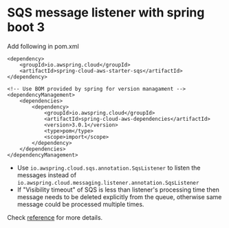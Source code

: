 # SQS message listener with spring boot 3

Add following in pom.xml

```
<dependency>
    <groupId>io.awspring.cloud</groupId>
    <artifactId>spring-cloud-aws-starter-sqs</artifactId>
</dependency>

<!-- Use BOM provided by spring for version managament -->
<dependencyManagement>
    <dependencies>
        <dependency>
            <groupId>io.awspring.cloud</groupId>
            <artifactId>spring-cloud-aws-dependencies</artifactId>
            <version>3.0.1</version>
            <type>pom</type>
            <scope>import</scope>
        </dependency>
    </dependencies>
</dependencyManagement>
```

* Use `io.awspring.cloud.sqs.annotation.SqsListener` to listen the messages instead of 
`io.awspring.cloud.messaging.listener.annotation.SqsListener`
* If "Visibility timeout" of SQS is less than listener's processing time then message needs to be deleted explicitly from the queue,
    otherwise same message could be processed multiple times.

Check [reference](https://docs.awspring.io/spring-cloud-aws/docs/3.0.0/reference/html/index.html#using-amazon-web-services) for more details.
